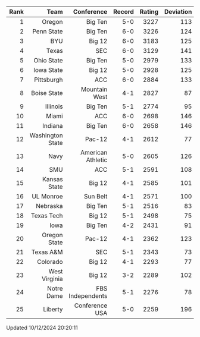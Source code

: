 | Rank  | Team                 | Conference           | Record   | Rating | Deviation |
| ---:  | ---:                 | ---:                 | ---:     | ---:   | ---:      |
| 1     | Oregon               | Big Ten              | 5-0      | 3227   | 113       |
| 2     | Penn State           | Big Ten              | 6-0      | 3226   | 124       |
| 3     | BYU                  | Big 12               | 6-0      | 3183   | 125       |
| 4     | Texas                | SEC                  | 6-0      | 3129   | 141       |
| 5     | Ohio State           | Big Ten              | 5-0      | 2979   | 133       |
| 6     | Iowa State           | Big 12               | 5-0      | 2928   | 125       |
| 7     | Pittsburgh           | ACC                  | 6-0      | 2884   | 133       |
| 8     | Boise State          | Mountain West        | 4-1      | 2827   | 87        |
| 9     | Illinois             | Big Ten              | 5-1      | 2774   | 95        |
| 10    | Miami                | ACC                  | 6-0      | 2698   | 146       |
| 11    | Indiana              | Big Ten              | 6-0      | 2658   | 146       |
| 12    | Washington State     | Pac-12               | 4-1      | 2612   | 77        |
| 13    | Navy                 | American Athletic    | 5-0      | 2605   | 126       |
| 14    | SMU                  | ACC                  | 5-1      | 2591   | 108       |
| 15    | Kansas State         | Big 12               | 4-1      | 2585   | 101       |
| 16    | UL Monroe            | Sun Belt             | 4-1      | 2571   | 100       |
| 17    | Nebraska             | Big Ten              | 5-1      | 2516   | 83        |
| 18    | Texas Tech           | Big 12               | 5-1      | 2498   | 75        |
| 19    | Iowa                 | Big Ten              | 4-2      | 2431   | 91        |
| 20    | Oregon State         | Pac-12               | 4-1      | 2362   | 123       |
| 21    | Texas A&M            | SEC                  | 5-1      | 2343   | 73        |
| 22    | Colorado             | Big 12               | 4-1      | 2293   | 77        |
| 23    | West Virginia        | Big 12               | 3-2      | 2289   | 102       |
| 24    | Notre Dame           | FBS Independents     | 5-1      | 2276   | 78        |
| 25    | Liberty              | Conference USA       | 5-0      | 2259   | 196       |

Updated 10/12/2024 20:20:11
